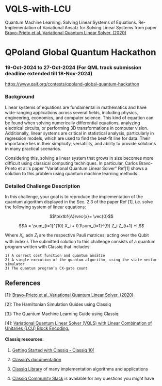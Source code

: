 # VQLS-with-LCU
Quantum Machine Learning: Solving Linear Systems of Equations. Re-Implementation of Variational Ansatz for Solving Linear Systems from paper 
[Bravo-Prieto et al.,Variational Quantum Linear Solver. (2020)](https://arxiv.org/pdf/1909.05820.pdf)

# QPoland Global Quantum Hackathon
### 19-Oct-2024 to 27-Oct-2024 (For QML track submission deadline extended till 18-Nov-2024)
https://www.qaif.org/contests/qpoland-global-quantum-hackathon

### Background

Linear systems of equations are fundamental in mathematics and have wide-ranging applications across several fields, including physics, engineering, economics, and computer science. This kind of equation can be found when solving numerically differential equations, analyzing electrical circuits, or performing 3D transformations in computer vision. Additionally, linear systems are critical in statistical analysis, particularly in regression models, which are used to find the best-fit line for data. Their importance lies in their simplicity, versatility, and ability to provide solutions in many practical scenarios.

Considering this, solving a linear system that grows in size becomes more difficult using classical computing techniques. In particular, Carlos Bravo-Prieto et al.'s paper "Variational Quantum Linear Solver" Ref[1] shows a solution to this problem using quantum machine learning methods.

### Detailed Challenge Description

In this challenge, your goal is to reproduce the implementation of the quantum algorithm displayed in the Sec. 2.3 of the paper Ref [1], i.e. solve the following system of linear equations:

 $$\textbf{A}\vec{x}= \vec{0}$$

 $$A = \sum_{i=1}^{10} X_i  + 0.1\sum_{i=1}^{9} Z_i Z_{i+1} +I,$$


Where $X_i$, adn $Z_i$ are the respective Pauli matrices, acting over the Qubit with index $i$.
The submitted solution to this challenge consists of a quantum program written with Classiq that includes:

	1) A correct cost function and quantum ansätze 
	2) A single execution of the quantum algorithm, using the state-vector simulator
	3) The quantum program’s CX-gate count



 ## References

<a name='VQLS'>[1]</a>: [Bravo-Prieto et al.,Variational Quantum Linear Solver. (2020)](https://arxiv.org/pdf/1909.05820.pdf)

[2]:	The Hamiltonian Simulation Guides using Classiq

[3]:	The Quantum Machine Learning Guide using Classiq

<a name='VQLS-with-LCU'>[4]</a>: [Variational Quantum Linear Solver (VQLS) with Linear Combination of Unitaries (LCU) Block Encoding.](https://docs.classiq.io/latest/explore/algorithms/vqls/lcu_vqls/vqls_with_lcu/)

#### Classiq resources:

1.	[Getting Started with Classiq - Classiq 101](https://docs.classiq.io/latest/classiq_101/)
  
3.	[Classiq’s documentation](https://docs.classiq.io/latest/)
  
5.	[Classiq Library](https://docs.classiq.io/latest/explore/) of many implementation algorithms and applications

7.	[Classiq Community Slack](https://short.classiq.io/join-slack) is available for any questions you might have
